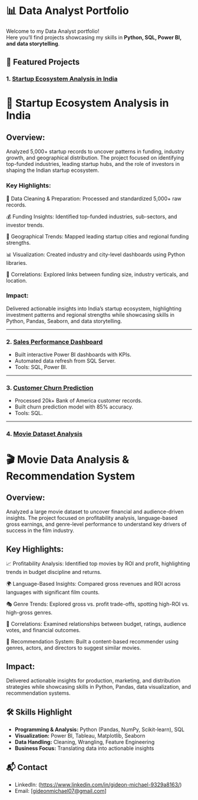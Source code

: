 # 📊 Data Analyst Portfolio

Welcome to my Data Analyst portfolio!  
Here you’ll find projects showcasing my skills in **Python, SQL, Power BI, and data storytelling**.

## 🔹 Featured Projects

### 1. [Startup Ecosystem Analysis in India](https://github.com/gmike070/Startups_Company_in_India_Analysis)
# 🚀 Startup Ecosystem Analysis in India

## Overview:
Analyzed 5,000+ startup records to uncover patterns in funding, industry growth, and geographical distribution. The project focused on identifying top-funded industries, leading startup hubs, and the role of investors in shaping the Indian startup ecosystem.

### Key Highlights:

🧹 Data Cleaning & Preparation: Processed and standardized 5,000+ raw records.

💰 Funding Insights: Identified top-funded industries, sub-sectors, and investor trends.

🌆 Geographical Trends: Mapped leading startup cities and regional funding strengths.

📊 Visualization: Created industry and city-level dashboards using Python libraries.

🔗 Correlations: Explored links between funding size, industry verticals, and location.

### Impact:
Delivered actionable insights into India’s startup ecosystem, highlighting investment patterns and regional strengths while showcasing skills in Python, Pandas, Seaborn, and data storytelling.

---

### 2. [Sales Performance Dashboard](projects/sales-dashboard/README.md)
- Built interactive Power BI dashboards with KPIs.
- Automated data refresh from SQL Server.
- Tools: SQL, Power BI.

---

### 3. [Customer Churn Prediction](https://github.com/gmike070/Churn-Risk-Analysis-for-Premium-Clients-SQL-Deliverables-/blob/main/README.md)
- Processed 20k+ Bank of America customer records.
- Built churn prediction model with 85% accuracy.
- Tools: SQL.

---

### 4. [Movie Dataset Analysis](https://github.com/gmike070/Movie-Recommendation-Analysis)
# 🎬 Movie Data Analysis & Recommendation System

## Overview:
Analyzed a large movie dataset to uncover financial and audience-driven insights. The project focused on profitability analysis, language-based gross earnings, and genre-level performance to understand key drivers of success in the film industry.

## Key Highlights:

📈 Profitability Analysis: Identified top movies by ROI and profit, highlighting trends in budget discipline and returns.

🌍 Language-Based Insights: Compared gross revenues and ROI across languages with significant film counts.

🎭 Genre Trends: Explored gross vs. profit trade-offs, spotting high-ROI vs. high-gross genres.

🔗 Correlations: Examined relationships between budget, ratings, audience votes, and financial outcomes.

🤖 Recommendation System: Built a content-based recommender using genres, actors, and directors to suggest similar movies.

## Impact:
Delivered actionable insights for production, marketing, and distribution strategies while showcasing skills in Python, Pandas, data visualization, and recommendation systems.


## 🛠️ Skills Highlight
- **Programming & Analysis:** Python (Pandas, NumPy, Scikit-learn), SQL  
- **Visualization:** Power BI, Tableau, Matplotlib, Seaborn  
- **Data Handling:** Cleaning, Wrangling, Feature Engineering  
- **Business Focus:** Translating data into actionable insights  

## 📬 Contact
- LinkedIn: (https://www.linkedin.com/in/gideon-michael-9329a8163/)   
- Email: [gideonmichael07@gmail.com]  
